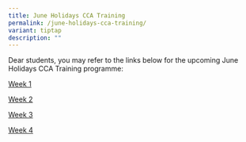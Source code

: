 ```yaml
---
title: June Holidays CCA Training
permalink: /june-holidays-cca-training/
variant: tiptap
description: ""
---
```

<p>Dear students, you may refer to the links below for the upcoming June
Holidays CCA Training programme:</p>
<p><a href="/files/2025_June_Holidays_CCA_training___June_Week_1.pdf" rel="noopener nofollow" target="_blank">Week 1</a>
</p>
<p><a href="/files/2025_June_Holidays_CCA_training___June_Week_2.pdf" rel="noopener nofollow" target="_blank">Week 2</a>
</p>
<p><a href="/files/2025_June_Holidays_CCA_training___June_Week_3.pdf" rel="noopener nofollow" target="_blank">Week 3</a>
</p>
<p><a href="/files/2025_June_Holidays_CCA_training___June_Week_4.pdf" rel="noopener nofollow" target="_blank">Week 4</a>
</p>